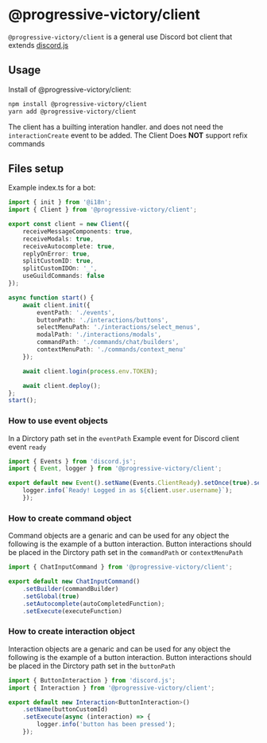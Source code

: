 # @progressive-victory/client

`@progressive-victory/client` is a general use Discord bot client that extends [discord.js](https://github.com/discordjs/discord.js)

## Usage

Install of @progressive-victory/client:

```sh
npm install @progressive-victory/client
yarn add @progressive-victory/client
```

The client has a builting interation handler. and does not need the `interactionCreate` event to be added. The Client Does **NOT** support refix commands

## Files setup

Example index.ts for a bot:

```ts
import { init } from '@i18n';
import { Client } from '@progressive-victory/client';

export const client = new Client({
    receiveMessageComponents: true,
    receiveModals: true,
    receiveAutocomplete: true,
    replyOnError: true,
    splitCustomID: true,
    splitCustomIDOn: '_',
    useGuildCommands: false
});

async function start() {
    await client.init({
        eventPath: './events',
        buttonPath: './interactions/buttons',
        selectMenuPath: './interactions/select_menus',
        modalPath: './interactions/modals',
        commandPath: './commands/chat/builders',
        contextMenuPath: './commands/context_menu'
    });

    await client.login(process.env.TOKEN);

    await client.deploy();
};
start();
```

### How to use event objects

In a Dirctory path set in the `eventPath`
Example event for Discord client event `ready`

```ts
import { Events } from 'discord.js';
import { Event, logger } from '@progressive-victory/client';

export default new Event().setName(Events.ClientReady).setOnce(true).setExecute((client) => {
    logger.info(`Ready! Logged in as ${client.user.username}`);
    });
```

### How to create command object

Command objects are a genaric and can be used for any object the following is the example of a button interaction. Button interactions should be placed in the Dirctory path set in the `commandPath` or `contextMenuPath`

```ts
import { ChatInputCommand } from '@progressive-victory/client';

export default new ChatInputCommand()
    .setBuilder(commandBuilder)
    .setGlobal(true)
    .setAutocomplete(autoCompletedFunction);
    .setExecute(executeFunction)
```

### How to create interaction object

Interaction objects are a genaric and can be used for any object the following is the example of a button interaction. Button interactions should be placed in the Dirctory path set in the `buttonPath`

```ts
import { ButtonInteraction } from 'discord.js';
import { Interaction } from '@progressive-victory/client';

export default new Interaction<ButtonInteraction>()
    .setName(buttonCustomId)
    .setExecute(async (interaction) => {
        logger.info('button has been pressed');
    });
```
